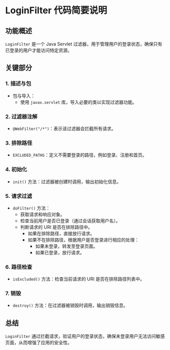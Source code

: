 # LoginFilter 代码简要说明

## 功能概述
`LoginFilter` 是一个 Java Servlet 过滤器，用于管理用户的登录状态，确保只有已登录的用户才能访问特定资源。

## 关键部分

### 1. 描述与包
- 包与导入：
    - 使用 `javax.servlet` 库，导入必要的类以实现过滤器功能。

### 2. 过滤器注解
- `@WebFilter("/*")`：表示该过滤器会拦截所有请求。

### 3. 排除路径
- `EXCLUDED_PATHS`：定义不需要登录的路径，例如登录、注册和首页。

### 4. 初始化
- `init()` 方法：过滤器被创建时调用，输出初始化信息。

### 5. 请求过滤
- `doFilter()` 方法：
    - 获取请求和响应对象。
    - 检查当前用户是否已登录（通过会话获取用户名）。
    - 判断请求的 URI 是否在排除路径中。
        - 如果在排除路径，直接放行请求。
        - 如果不在排除路径，根据用户是否登录进行相应的处理：
            - 如果未登录，转发至登录页面。
            - 如果已登录，放行请求。

### 6. 路径检查
- `isExcluded()` 方法：检查当前请求的 URI 是否在排除路径列表中。

### 7. 销毁
- `destroy()` 方法：在过滤器被销毁时调用，输出销毁信息。

## 总结
`LoginFilter` 通过拦截请求，验证用户的登录状态，确保未登录用户无法访问敏感页面，从而增强了应用的安全性。
